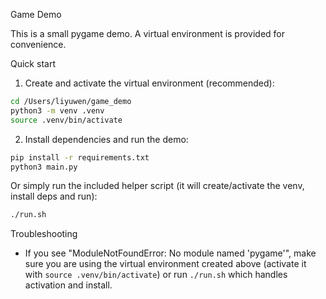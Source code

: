 Game Demo

This is a small pygame demo. A virtual environment is provided for convenience.

Quick start

1) Create and activate the virtual environment (recommended):

```bash
cd /Users/liyuwen/game_demo
python3 -m venv .venv
source .venv/bin/activate
```

2) Install dependencies and run the demo:

```bash
pip install -r requirements.txt
python3 main.py
```

Or simply run the included helper script (it will create/activate the venv, install deps and run):

```bash
./run.sh
```

Troubleshooting

- If you see "ModuleNotFoundError: No module named 'pygame'", make sure you are using the virtual environment created above (activate it with `source .venv/bin/activate`) or run `./run.sh` which handles activation and install.
